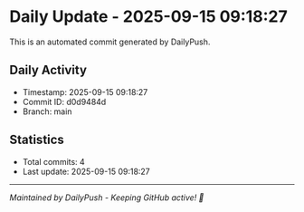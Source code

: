 # Daily Update - 2025-09-15 09:18:27

This is an automated commit generated by DailyPush.

## Daily Activity
- Timestamp: 2025-09-15 09:18:27
- Commit ID: d0d9484d
- Branch: main

## Statistics
- Total commits: 4
- Last update: 2025-09-15 09:18:27

---
*Maintained by DailyPush - Keeping GitHub active! 🚀*
